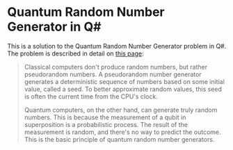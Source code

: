 # Quantum Random Number Generator in Q#

This is a solution to the Quantum Random Number Generator problem in Q#. The problem is described in detail on [this page](https://learn.microsoft.com/en-us/training/modules/qsharp-create-first-quantum-development-kit/3-random-bit-generator):

> Classical computers don't produce random numbers, but rather pseudorandom numbers. A pseudorandom number generator generates a deterministic sequence of numbers based on some initial value, called a seed. To better approximate random values, this seed is often the current time from the CPU's clock.
>
> Quantum computers, on the other hand, can generate truly random numbers. This is because the measurement of a qubit in superposition is a probabilistic process. The result of the measurement is random, and there's no way to predict the outcome. This is the basic principle of quantum random number generators.
